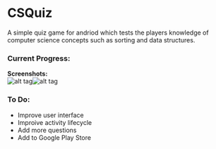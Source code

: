# CSQuiz
A simple quiz game for andriod which tests the players knowledge of computer science concepts such as sorting and data structures.

### Current Progress:
**Screenshots:**   
![alt tag](http://i.imgur.com/X4xnaul.png)![alt tag](http://i.imgur.com/dLOUL7R.png)

### To Do:
- Improve user interface
- Improive activity lifecycle
- Add more questions
- Add to Google Play Store
